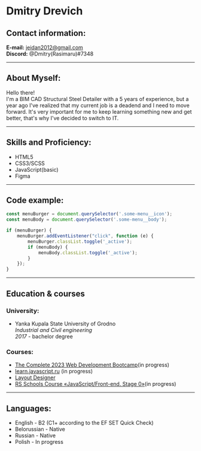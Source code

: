 # Dmitry Drevich 
 
## Contact information:

**E-mail:** jeidan2012@gmail.com  
**Discord:** @Dmitry(Rasimaru)#7348  

---

## About Myself:  

Hello there!  
I'm a BIM CAD Structural Steel Detailer with a 5 years of experience, but a year ago I've realized that my current job is a deadend and I need to move forward. It's very important for me to keep learning something new and get better, that's why I've decided to switch to IT.  

---

## Skills and Proficiency:  

- HTML5  
- CSS3/SCSS  
- JavaScript(basic)  
- Figma  

---

## Code example:  

```javascript
const menuBurger = document.querySelector('.some-menu__icon');
const menuBody = document.querySelector('.some-menu__body');

if (menuBurger) {
	menuBurger.addEventListener("click", function (e) {
		menuBurger.classList.toggle('_active');
		if (menuBody) {
			menuBody.classList.toggle('_active');
		}
	});
}
```

---

## **Education & courses**

### **University:**

- Yanka Kupala State University of Grodno   
*Industrial and Civil engineering*  
*2017* - bachelor degree  

### **Courses:**

- [The Complete 2023 Web Development Bootcamp](https://www.udemy.com/course/the-complete-web-development-bootcamp/)(in progress)  
- [learn.javascript.ru](https://learn.javascript.ru/first-steps) (in progress)  
- [Layout Designer](https://edu.fls.guru/)  
- [RS Schools Course «JavaScript/Front-end. Stage 0»](https://rs.school/js-stage0/)(in progress)  

---

## Languages:

- English \- B2 (C1+ according to the EF SET Quick Check)
- Belorussian \- Native
- Russian \- Native
- Polish \- In progress